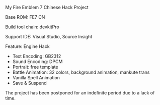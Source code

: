 My Fire Emblem 7 Chinese Hack Project

Base ROM: FE7 CN

Build tool chain: devkitPro

Support IDE: Visual Studio, Source Insight

Feature: Engine Hack

- Text Encoding: GB2312
- Sound Encoding: DPCM
- Portrait: free template
- Battle Animation: 32 colors, background animation, mankute trans
- Vanilla Spell Animation
- Save & Suspend

The project has been postponed for an indefinite period due to a lack of time.
